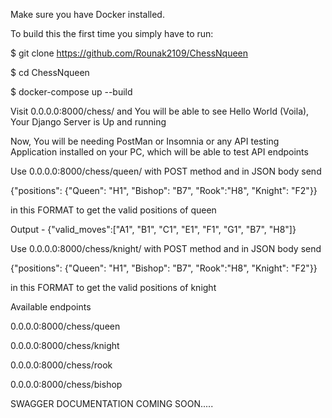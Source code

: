 Make sure you have Docker installed.

To build this the first time you simply have to run:

$ git clone https://github.com/Rounak2109/ChessNqueen

$ cd ChessNqueen

$ docker-compose up --build


Visit 0.0.0.0:8000/chess/ and You will be able to see Hello World (Voila), Your Django Server is Up and running

Now, You will be needing PostMan or Insomnia or any API testing Application installed on your PC, which will be able to test API endpoints

Use 0.0.0.0:8000/chess/queen/ with POST method and in JSON body send 

{"positions": {"Queen": "H1", "Bishop": "B7", "Rook":"H8", "Knight": "F2"}}

in this FORMAT to get the valid positions of queen

Output - {"valid_moves":["A1", "B1", "C1", "E1", "F1", "G1", "B7", "H8"]}

Use 0.0.0.0:8000/chess/knight/ with POST method and in JSON body send

{"positions": {"Queen": "H1", "Bishop": "B7", "Rook":"H8", "Knight": "F2"}}

in this FORMAT to get the valid positions of knight

Available endpoints 

0.0.0.0:8000/chess/queen

0.0.0.0:8000/chess/knight

0.0.0.0:8000/chess/rook

0.0.0.0:8000/chess/bishop



SWAGGER DOCUMENTATION COMING SOON.....


